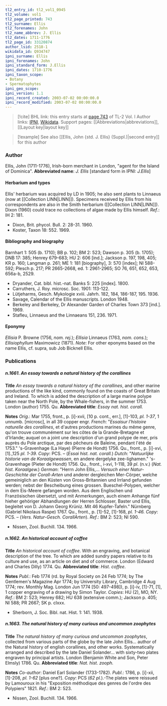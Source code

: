 ```yaml
---
tl2_entry_id: tl2_vol1_0945
tl2_volume: vol1
tl2_page_printed: 743
tl2_surname: Ellis
tl2_forenames: John
tl2_name_abbrev: J. Ellis
tl2_dates: 1711-1776
tl2_page_id: 33120874
author_lsid: 2518-1
wikidata_id: Q934747
ipni_surname: Ellis
ipni_forenames: John
ipni_standard_form: J.Ellis
ipni_dates: 1710-1776
ipni_taxon_scope: 
- Botany
- Spermatophytes
ipni_geo_scope: 
ipni_version: 1.1
ipni_record_created: 2003-07-02 00:00:00.0
ipni_record_modified: 2003-07-02 00:00:00.0
---
```


> [!cite] BHL link: this entry starts at [page 743](https://www.biodiversitylibrary.org/page/33120874) of TL-2 Vol. I
> Author links: [IPNI](https://www.ipni.org/a/2518-1), [Wikidata](https://www.wikidata.org/wiki/Q934747). Support pages: [[Abbreviations|abbreviations]], [[Layout key|layout key]]

> [!example] See also [[Ellis, John {std. J. Ellis} (Suppl.)|second entry]] for this author

### Author

Ellis, John (1711-1776), Irish-born merchant in London, "agent for the Island of Dominica". 
**Abbreviated name**: *J. Ellis* \[standard form in IPNI: *J.Ellis*\]

#### Herbarium and types

Ellis' herbarium was acquired by LD in 1905; he also sent plants to Linnaeus (now at [[Collection LINN|LINN]]). Specimens received by Ellis from his correspondents are also in the Smith herbarium ([[Collection LINN|LINN]]). Dixon (1960) could trace no collections of algae made by Ellis himself.
*Ref*.: IH 2: 181.
- Dixon, Brit. phycol. Bull. 2: 28-31. 1960.
- Koster, Taxon 18: 552. 1969.

#### Bibliography and biography

Barnhart 1: 505 (b. 1710); BB p. 102; BM 2: 523; Dawson p. 305 (b. 1705); DNB 17: 385; Henrey 679-683; HU 2: 606 \[ind.\]; Jackson p. 197, 198, 405; KR p. 160; Langman p. 261; ME 1: 181 \[biography\], 3: 570 \[index\]; NI 588-592; Plesch p. 217; PR 2665-2668, ed. 1: 2961-2965; SO 76, 651, 652, 653, 656a-b, 2529.
- Dryander, Cat. bibl. hist.-nat. Banks 5: 225 \[index\]. 1800.
- Carruthers, J. Roy. microsc. Soc. 1901: 113-122.
- Lütjeharms, Gesch. Mykologie xviii. Jahrh. 182, 184, 186-187, 195. 1936.
- Savage, Calendar of the Ellis manuscripts. London 1948.
- Berkeley and Berkeley, Dr Alexander Garden of Charles Town 373 \[ind.\]. 1969.
- Stafleu, Linnaeus and the Linnaeans 151, 236. 1971.

#### Eponymy

*Ellisia* P. Browne (1756, *nom. rej.*); *Ellisia* Linnaeus (1763, *nom. cons.*); *Ellisiophyllum* Maximowicz (1871).
*Note*: For other eponyms based on the name Ellis, cf. supra, sub Job Bicknell Ellis.

### Publications

##### n.1661. An essay towards a natural history of the corallines

**Title**
*An essay towards a natural history of the corallines*, and other marine productions of the like kind, commonly found on the coasts of Great Britain and Ireland. To which is added the description of a large marine polype taken near the North Pole, by the Whale-fishers, in the summer 1753. London (author) 1755. Qu.
**Abbreviated title**: *Essay nat. hist. corall.*

**Notes**
*Orig*.: Mar 1755, front., p. \[i\]-xvii, \[10 p. cont., err.\], \[1\]-103, *pl. 1-37*, 1 unnumb. \[microsc\], in all 39 copper engr.
*French*: "*Essaisur l'histoire naturelle des corallines*, et d'autres productions marines du même genre, qu'on trouve communément sur les côtes de la Grande-Bretagne et d'Irlande; auquel on a joint une description d'un grand polype de mer, pris auprès du Pole arctique, par des pêcheurs de Baleine, pendant l'été de 1753." 's-Gravenhage (La Haye) (Pierre de Hondt) 1756. Qu., front., p. \[i\]-xvi, \[1\].,125 *pl. 1-39. Copy*: PCS. – (*Essai hist. nat. corall.*)
*Dutch*: "*Natuurlijke historie van de Koraalgewassen*, en andere dergelyke zee-lighamen." 's-Gravenhage (Pieter de Hondt) 1756. Qu., front., i-xvi, 1-118, 39 *pl*. (n.v.) (*Nat. hist. Koraalgew.*)
*German*: "Herrn John Ellis,... *Versuch einer Natur-Geschichte der Corall-Arten* und anderer dergleichen Mer-Cörper, welche gemeiniglich an den Küsten von Gross-Britannien und Irrland gefunden werden; nebst der Bescheibung eines grossen. Bueschel-Polypen, welcher in dem Eis-Meere gefangen worden. Aus dem Englischen und Französischen übersetzt, und mit Anmerkungen, auch einem Anhange fünf hieher gehöriger Abhandlungen der Herren Schlosser, Baster und Ellis, begleitet von D. Johann Georg Krüniz. Mit 46 Kupfer-Tafeln." Nürnberg (Gabriel Nikolaus Raspe) 1767. Qu., front., p. \[1\]-52, \[1\]-168, *pl. 1-46. Copy*: PCS. – (*Vers. Natur-Gesch. CorallArten*).
*Ref*.: BM 2: 523; NI 590.
- Nissen, Zool. Buchill. 134. 1966.

##### n.1662. An historical account of coffee

**Title**
*An historical account of coffee*. With an engraving, and botanical description of the tree. To which are added sundry papers relative to its culture and use, as an article on diet and of commerce. London (Edward and Charles Dilly) 1774. Qu.
**Abbreviated title**: *Hist. coffee*.

**Notes**
*Publ*.: Feb 1774 (rd. by Royal Society on 24 Feb 1774; by The Gentlemen's Magazine Apr 1774; by University Library, Cambridge 4 Aug 1774; rev. Monthly Mag.
London Jun 1774 \[50: 497-498\]), p. \[i\]-iv, \[1\]-71, \[1\], 1 copper engraving of a drawing by Simon Taylor. *Copies*: HU (2), MO, NY.
*Ref*.: BM 2: 523; Henrey 682; HU 638 (extensive comm.); Jackson p. 405; NI 588; PR 2667; SK p. clxxx.
- Sherborn, J. Soc. Bibl. nat. Hist. 1: 141. 1938.

##### n.1663. The natural history of many curious and uncommon zoophytes

**Title**
*The natural history of many curious and uncommon zoophytes*, collected from various parts of the globe by the late John Ellis... author of the Natural history of english corallines, and other works. Systematically arranged and described by the late Daniel Solander... with sixty-two plates engraven by principal artists. London (Benjamin White and Son, Peter Elmsly) 1786. Qu.
**Abbreviated title**: *Nat. hist. zooph.*

**Notes**
*Co-author*: Daniel Earl Solander (1733-1782).
*Publ*.: 1786, p. \[i\]-xii, \[1\]-208, *pl. 1-62* \[plus one?\]. *Copy*: PCS (*62 pl.*).-The plates were reissued by Lamouroux in his "Exposition méthodique des genres de l'ordre des Polypiers" 1821.
*Ref*.: BM 2: 523.
- Nissen, Zool. Buchill. 134. 1966.

